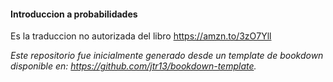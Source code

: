 #### Introduccion a probabilidades

Es la traduccion no autorizada del libro https://amzn.to/3zO7Yll


*Este repositorio fue inicialmente generado desde un template de bookdown disponible en: https://github.com/jtr13/bookdown-template.*
